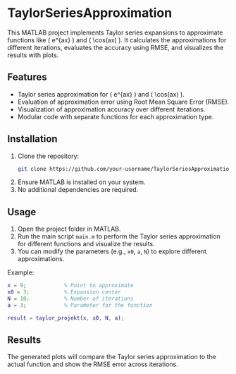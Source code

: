 # TaylorSeriesApproximation

This MATLAB project implements Taylor series expansions to approximate functions like \( e^{ax} \) and \( \cos(ax) \). It calculates the approximations for different iterations, evaluates the accuracy using RMSE, and visualizes the results with plots.

## Features

- Taylor series approximation for \( e^{ax} \) and \( \cos(ax) \).
- Evaluation of approximation error using Root Mean Square Error (RMSE).
- Visualization of approximation accuracy over different iterations.
- Modular code with separate functions for each approximation type.

## Installation

1. Clone the repository:
   ```bash
   git clone https://github.com/your-username/TaylorSeriesApproximation.git
   ```
2. Ensure MATLAB is installed on your system.
3. No additional dependencies are required.

## Usage

1. Open the project folder in MATLAB.
2. Run the main script `main.m` to perform the Taylor series approximation for different functions and visualize the results.
3. You can modify the parameters (e.g., `x0`, `a`, `N`) to explore different approximations.

Example:
```matlab
x = 9;            % Point to approximate
x0 = 3;           % Expansion center
N = 10;           % Number of iterations
a = 3;            % Parameter for the function

result = taylor_projekt(x, x0, N, a);
```

## Results

The generated plots will compare the Taylor series approximation to the actual function and show the RMSE error across iterations.
